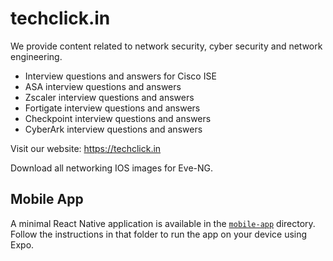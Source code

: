 # techclick.in
We provide content related to network security, cyber security and network engineering.

- Interview questions and answers for Cisco ISE
- ASA interview questions and answers
- Zscaler interview questions and answers
- Fortigate interview questions and answers
- Checkpoint interview questions and answers
- CyberArk interview questions and answers

Visit our website: <https://techclick.in>

Download all networking IOS images for Eve-NG.

## Mobile App
A minimal React Native application is available in the [`mobile-app`](mobile-app) directory. Follow the instructions in that folder to run the app on your device using Expo.
